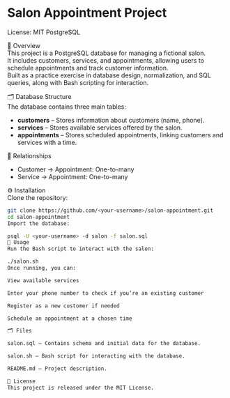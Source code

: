 # Salon Appointment Project
License: MIT PostgreSQL

🚀 Overview  
This project is a PostgreSQL database for managing a fictional salon.  
It includes customers, services, and appointments, allowing users to schedule appointments and track customer information.  
Built as a practice exercise in database design, normalization, and SQL queries, along with Bash scripting for interaction.

🗂️ Database Structure  
The database contains three main tables:

- **customers** – Stores information about customers (name, phone).  
- **services** – Stores available services offered by the salon.  
- **appointments** – Stores scheduled appointments, linking customers and services with a time.

🔗 Relationships  
- Customer → Appointment: One-to-many  
- Service → Appointment: One-to-many  


⚙️ Installation  
Clone the repository:  
```bash
git clone https://github.com/<your-username>/salon-appointment.git
cd salon-appointment
Import the database:

psql -U <your-username> -d salon -f salon.sql
🛒 Usage
Run the Bash script to interact with the salon:

./salon.sh
Once running, you can:

View available services

Enter your phone number to check if you’re an existing customer

Register as a new customer if needed

Schedule an appointment at a chosen time

🗂️ Files

salon.sql – Contains schema and initial data for the database.

salon.sh – Bash script for interacting with the database.

README.md – Project description.

🧻 License
This project is released under the MIT License.
